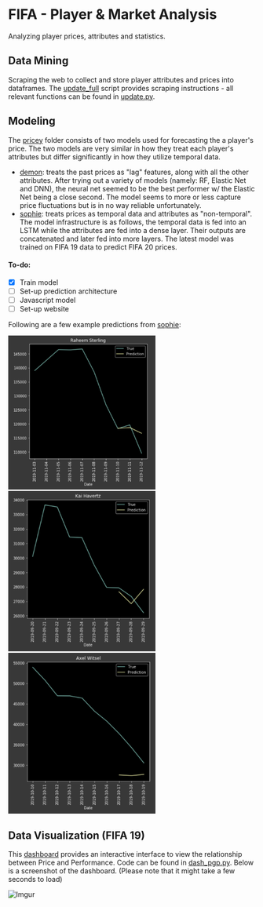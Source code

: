 # FIFA - Player & Market Analysis

Analyzing player prices, attributes and statistics.

## Data Mining
Scraping the web to collect and store player attributes and prices into dataframes. The [update_full](https://github.com/cvaf/fut/blob/master/database/update_full.py) script provides scraping instructions - all relevant functions can be found in [update.py](https://github.com/cvaf/fut/blob/master/database/update.py).

## Modeling
The [pricey](https://github.com/cvaf/fut/tree/master/pricey) folder consists of two models used for forecasting the a player's price. The two models are very similar in how they treat each player's attributes but differ significantly in how they utilize temporal data. 
- [demon](https://github.com/cvaf/fut/blob/master/pricey/demon.ipynb): treats the past prices as "lag" features, along with all the other attributes. After trying out a variety of models (namely: RF, Elastic Net and DNN), the neural net seemed to be the best performer w/ the Elastic Net being a close second. The model seems to more or less capture price fluctuations but is in no way reliable unfortunately.
- [sophie](https://github.com/cvaf/fut/blob/master/pricey/sophie.ipynb): treats prices as temporal data and attributes as "non-temporal". The model infrastructure is as follows, the temporal data is fed into an LSTM while the attributes are fed into a dense layer. Their outputs are concatenated and later fed into more layers. The latest model was trained on FIFA 19 data to predict FIFA 20 prices.

#### To-do:

- [x] Train model
- [ ] Set-up prediction architecture
- [ ] Javascript model
- [ ] Set-up website

Following are a few example predictions from [sophie](https://github.com/cvaf/fut/blob/master/pricey/sophie.ipynb):

<img src="images/example1.png" width="300" />

<img src="images/example2.png" width="300" />

<img src="images/example3.png" width="300" />



## Data Visualization (FIFA 19)

This [dashboard](https://fut-dash.herokuapp.com/) provides an interactive interface to view the relationship between Price and Performance. Code can be found in [dash_pgp.py](https://github.com/cvaf/fut/blob/master/dash_dataframes.py). Below is a screenshot of the dashboard. (Please note that it might take a few seconds to load)

![Imgur](https://i.imgur.com/gj5WDG5.png)



